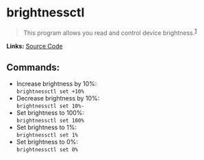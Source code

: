 # brightnessctl
> This program allows you read and control device brightness.<sup>[1][desc]</sup>

**Links:** [Source Code][code]
 
 
## Commands:
- Increase brightness by 10%:\
`brightnessctl set +10%`
- Decrease brightness by 10%:\
`brightnessctl set 10%-`
- Set brightness to 100%:\
`brightnessctl set 100%`
- Set brightness to 1%:\
`brightnessctl set 1%`
- Set brightness to 0%:\
`brightnessctl set 0%`


[desc]: https://github.com/Hummer12007/brightnessctl
[code]: https://github.com/Hummer12007/brightnessctl
